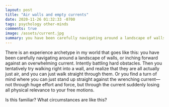 ```yaml
---
layout: post
title: "Air walls and empty currents"
date: 2020-11-26 01:32:33 -0700
tags: psychology other-minds
comments: true
image: /assets/current.jpg
summary: you have been carefully navigating around a landscape of walls, or inching forward against an overwhelming current. Intently battling hard obstacles. Then you tentatively try walking right into a wall, and realize that they are all actually just air...
---
```

There is an experience archetype in my world that goes like this: you have been carefully navigating around a landscape of walls, or inching forward against an overwhelming current. Intently battling hard obstacles. Then you tentatively try walking right into a wall, and realize that they are all actually just air, and you can just walk straight through them. Or you find a turn of mind where you can just stand up straight against the wrenching current&mdash;not through huge effort and force, but through the current suddenly losing all physical relevance to your free motions.

Is this familiar? What circumstances are like this?
